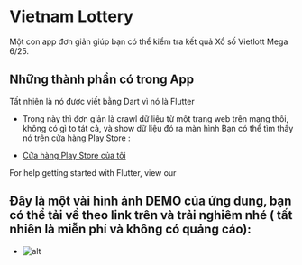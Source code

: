 # Vietnam Lottery

Một con app đơn giản giúp bạn có thể kiểm tra kết quả Xổ số Vietlott Mega 6/25.

## Những thành phần có trong App
Tất nhiên là nó được viết bằng Dart vì nó là Flutter
- Trong này thì đơn giản là crawl dữ liệu từ một trang web trên mạng thôi, không có gì to tát cả, và show dữ liệu đó ra màn hình
Bạn có thể tìm thấy nó trên cửa hàng Play Store :

- [Cửa hàng Play Store của tôi ](https://play.google.com/store/apps/dev?id=7615257913038978290)

For help getting started with Flutter, view our
## Đây là một vài hình ảnh DEMO của ứng dung, bạn có thể tải về theo link trên và trải nghiêm nhé ( tất nhiên là miễn phí và không có quảng cáo):
- ![alt](https://drive.google.com/file/d/1DELkPfibutFywjvDQo33GfFr2uG6XAlL/view?usp=sharing)

